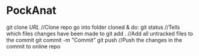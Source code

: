 PockAnat
========

git clone *URL* //Clone repo
go into folder cloned & do: 
git status //Tells which files changes have been made to
git add . //Add all untracked files to the commit
git commit -m "Commit"
git push //Push the changes in the commit to online repo